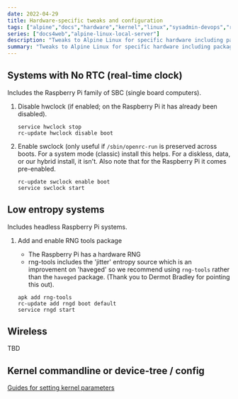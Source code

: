 ```yaml
---
date: 2022-04-29
title: Hardware-specific tweaks and configuration
tags: ["alpine","docs","hardware","kernel","linux","sysadmin-devops","raspberry-pi","sbc"]
series: ["docs4web","alpine-linux-local-server"]
description: "Tweaks to Alpine Linux for specific hardware including packages and kernel parameters"
summary: "Tweaks to Alpine Linux for specific hardware including packages and kernel parameters"
---
```


## Systems with No RTC (real-time clock)

Includes the Raspberry Pi family of SBC (single board computers).

1. Disable hwclock (if enabled; on the Raspberry Pi it has already been disabled).

   ```shell
   service hwclock stop
   rc-update hwclock disable boot
   ```

2. Enable swclock (only useful if `/sbin/openrc-run` is preserved across boots. For a system mode (classic) install this helps. For a diskless, data, or our hybrid install, it isn't. Also note that for the Raspberry Pi it comes pre-enabled.

   ```shell
   rc-update swclock enable boot
   service swclock start
   ```

## Low entropy systems

Includes headless Raspberry Pi systems.

1. Add and enable RNG tools package

    * The Raspberry Pi has a hardware RNG
    * rng-tools includes the 'jitter' entropy source which is an improvement on 'haveged' so we recommend using `rng-tools` rather than the `haveged` package. (Thank you to Dermot Bradley for pointing this out).

   ```shell
   apk add rng-tools
   rc-update add rngd boot default
   service rngd start
   ```

## Wireless

TBD

## Kernel commandline or device-tree / config

[Guides for setting kernel parameters](guides-for-setting-kernel-parameters.md)
